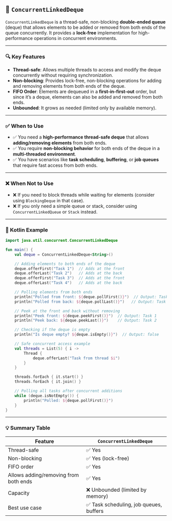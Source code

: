## 🧠 `ConcurrentLinkedDeque`

`ConcurrentLinkedDeque` is a thread-safe, non-blocking **double-ended queue** (deque) that allows elements to be added or removed from both ends of the queue concurrently. 
It provides a **lock-free** implementation for high-performance operations in concurrent environments.

---

### 🔍 Key Features

- **Thread-safe**: Allows multiple threads to access and modify the deque concurrently without requiring synchronization.
- **Non-blocking**: Provides lock-free, non-blocking operations for adding and removing elements from both ends of the deque.
- **FIFO Order**: Elements are dequeued in a **first-in-first-out** order, but since it’s a deque, elements can also be added and removed from both ends.
- **Unbounded**: It grows as needed (limited only by available memory).

---

### ✅ When to Use

- ✅ You need a **high-performance thread-safe deque** that allows **adding/removing elements** from both ends.
- ✅ You require **non-blocking behavior** for both ends of the deque in a **multi-threaded environment**.
- ✅ You have scenarios like **task scheduling**, **buffering**, or **job queues** that require fast access from both ends.

---

### ❌ When Not to Use

- ❌ If you need to block threads while waiting for elements (consider using `BlockingDeque` in that case).
- ❌ If you only need a simple queue or stack, consider using `ConcurrentLinkedQueue` or `Stack` instead.

---

### 📌 Kotlin Example

```kotlin
import java.util.concurrent.ConcurrentLinkedDeque

fun main() {
    val deque = ConcurrentLinkedDeque<String>()

    // Adding elements to both ends of the deque
    deque.offerFirst("Task 1")  // Adds at the front
    deque.offerLast("Task 2")   // Adds at the back
    deque.offerFirst("Task 3")  // Adds at the front
    deque.offerLast("Task 4")   // Adds at the back

    // Polling elements from both ends
    println("Polled from front: ${deque.pollFirst()}")  // Output: Task 3
    println("Polled from back: ${deque.pollLast()}")   // Output: Task 4

    // Peek at the front and back without removing
    println("Peek front: ${deque.peekFirst()}")  // Output: Task 1
    println("Peek back: ${deque.peekLast()}")    // Output: Task 2

    // Checking if the deque is empty
    println("Is deque empty? ${deque.isEmpty()}")  // Output: false

    // Safe concurrent access example
    val threads = List(5) { i ->
        Thread {
            deque.offerLast("Task from thread $i")
        }
    }

    threads.forEach { it.start() }
    threads.forEach { it.join() }

    // Polling all tasks after concurrent additions
    while (deque.isNotEmpty()) {
        println("Polled: ${deque.pollFirst()}")
    }
}
```

---

### 💡 Summary Table

| Feature               | `ConcurrentLinkedDeque`     |
|-----------------------|-----------------------------|
| Thread-safe           | ✅ Yes                      |
| Non-blocking          | ✅ Yes (lock-free)          |
| FIFO order            | ✅ Yes                      |
| Allows adding/removing from both ends | ✅ Yes          |
| Capacity              | ❌ Unbounded (limited by memory) |
| Best use case         | ✅ Task scheduling, job queues, buffers  |
